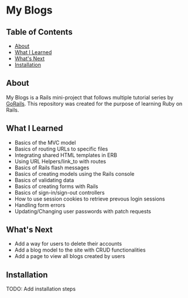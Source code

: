 # My Blogs

## Table of Contents
- [About](#About)
- [What I Learned](#What-I-Learned)
- [What's Next](#What's-Next)
- [Installation](#Installation)

## About
My Blogs is a Rails mini-project that follows multiple tutorial series by [GoRails](https://gorails.com/). This repository was created for the purpose of learning Ruby on Rails.

## What I Learned
- Basics of the MVC model
- Basics of routing URLs to specific files
- Integrating shared HTML templates in ERB
- Using URL Helpers/link_to with routes
- Basics of Rails flash messages
- Basics of creating models using the Rails console
- Basics of validating data
- Basics of creating forms with Rails
- Basics of sign-in/sign-out controllers
- How to use session cookies to retrieve prevous login sessions
- Handling form errors
- Updating/Changing user passwords with patch requests

## What's Next
- Add a way for users to delete their accounts
- Add a blog model to the site with CRUD functionalities
- Add a page to view all blogs created by users

## Installation
TODO: Add installation steps
<!--
Things you may want to cover:

* Ruby version

* System dependencies

* Configuration

* Database creation

* Database initialization

* How to run the test suite

* Services (job queues, cache servers, search engines, etc.)

* Deployment instructions

* ...
-->